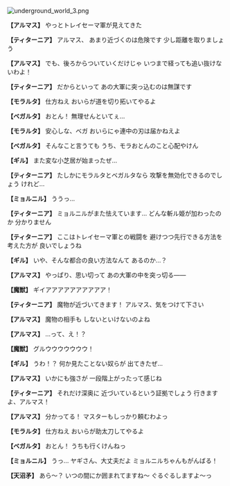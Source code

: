 
![underground_world_3.png](../images/backgrounds/underground_world_3.png)

**【アルマス】**
やっとトレイセーマ軍が見えてきた

**【ティターニア】**
アルマス、
あまり近づくのは危険です
少し距離を取りましょう

**【アルマス】**
でも、後ろからついていくだけじゃ
いつまで経っても追い抜けないわよ！

**【ティターニア】**
だからといって
あの大軍に突っ込むのは無謀です

**【モラルタ】**
仕方ねえ
おいらが道を切り拓いてやるよ

**【ベガルタ】**
おとん！
無理せんといてぇ…

**【モラルタ】**
安心しな、ベガ
おいらにゃ連中の刃は届かねえよ

**【ベガルタ】**
そんなこと言うても
うち、モラおとんのこと心配やけん

**【ギル】**
また変な小芝居が始まったぜ…

**【ティターニア】**
たしかにモラルタとベガルタなら
攻撃を無効化できるのでしょう
けれど…

**【ミョルニル】**
ううっ…

**【ティターニア】**
ミョルニルがまた怯えています…
どんな斬ル姫が加わったのか
分かりません

**【ティターニア】**
ここはトレイセーマ軍との戦闘を
避けつつ先行できる方法を考えた方が
良いでしょうね

**【ギル】**
いや、そんな都合の良い方法なんて
あるのか…？

**【アルマス】**
やっぱり、思い切って
あの大軍の中を突っ切る――

**【魔獣】**
ギイアアアアアアアアアア！

**【ティターニア】**
魔物が近づいてきます！
アルマス、気をつけて下さい

**【アルマス】**
魔物の相手も
しないといけないのよね

**【アルマス】**
…って、え！？

**【魔獣】**
グルウウウウウウウ！

**【ギル】**
うわ！？
何か見たことない奴らが
出てきたぜ…

**【アルマス】**
いかにも強さが
一段階上がったって感じね

**【ティターニア】**
それだけ深奥に
近づいているという証拠でしょう
行きますよ、アルマス！

**【アルマス】**
分かってる！
マスターもしっかり頼むわよっ

**【モラルタ】**
仕方ねえ
おいらが助太刀してやるよ

**【ベガルタ】**
おとん！
うちも行くけんねっ

**【ミョルニル】**
うっ…
ヤギさん、大丈夫だよ
ミョルニルちゃんもがんばる！

**【天沼矛】**
あら～？
いつの間にか囲まれてますね～
ぐるぐるしますよ～っ